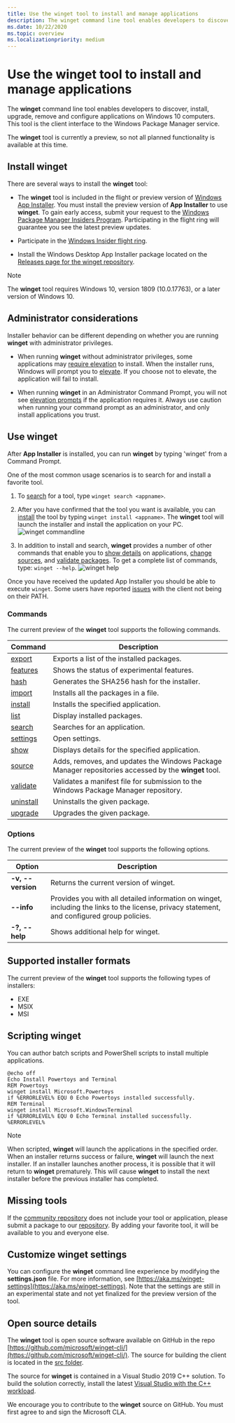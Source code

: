 ```yaml
---
title: Use the winget tool to install and manage applications
description: The winget command line tool enables developers to discover, install, upgrade, remove and configure applications on Windows 10 computers.
ms.date: 10/22/2020
ms.topic: overview
ms.localizationpriority: medium
---
```


# Use the winget tool to install and manage applications

The **winget** command line tool enables developers to discover, install, upgrade, remove and configure applications on Windows 10 computers. This tool is the client interface to the Windows Package Manager service.

The **winget** tool is currently a preview, so not all planned functionality is available at this time.

## Install winget

There are several ways to install the **winget** tool:

* The **winget** tool is included in the flight or preview version of [Windows App Installer](https://www.microsoft.com/p/app-installer/9nblggh4nns1?ocid=9nblggh4nns1_ORSEARCH_Bing&rtc=1&activetab=pivot:overviewtab). You must install the preview version of **App Installer** to use **winget**. To gain early access, submit your request to the [Windows Package Manager Insiders Program](https://aka.ms/AppInstaller_InsiderProgram). Participating in the flight ring will guarantee you see the latest preview updates.

* Participate in the [Windows Insider flight ring](https://insider.windows.com).

* Install the Windows Desktop App Installer package located on the [Releases page for the winget repository](https://github.com/microsoft/winget-cli/releases).

> [!NOTE]
> The **winget** tool requires Windows 10, version 1809 (10.0.17763), or a later version of Windows 10.

## Administrator considerations

Installer behavior can be different depending on whether you are running **winget** with administrator privileges.

* When running **winget** without administrator privileges, some applications may [require elevation](/windows/security/identity-protection/user-account-control/) to install. When the installer runs, Windows will prompt you to [elevate](/windows/security/identity-protection/user-account-control). If you choose not to elevate, the application will fail to install.  

* When running **winget** in an Administrator Command Prompt, you will not see [elevation prompts](/windows/security/identity-protection/user-account-control/how-user-account-control-works) if the application requires it. Always use caution when running your command prompt as an administrator, and only install applications you trust.

## Use winget

After **App Installer** is installed, you can run **winget** by typing 'winget' from a Command Prompt.

One of the most common usage scenarios is to search for and install a favorite tool.

1. To [search](search.md) for a tool, type `winget search <appname>`.
2. After you have confirmed that the tool you want is available, you can [install](install.md) the tool by typing `winget install <appname>`. The **winget** tool will launch the installer and install the application on your PC.
    ![winget commandline](images\install.png)

3. In addition to install and search, **winget** provides a number of other commands that enable you to [show details](show.md) on applications, [change sources](source.md), and [validate packages](validate.md). To get a complete list of commands, type: `winget --help`.
    ![winget help](images\help.png)

Once you have received the updated App Installer you should be able to execute `winget`. Some users have reported [issues](https://github.com/microsoft/winget-cli/issues/210) with the client not being on their PATH.

### Commands

The current preview of the **winget** tool supports the following commands.

| Command | Description |
|---------|-------------|
| [export](export.md) | Exports a list of the installed packages. |
| [features](features.md) | Shows the status of experimental features. |
| [hash](hash.md) | Generates the SHA256 hash for the installer. |
| [import](import.md) | Installs all the packages in a file. |
| [install](install.md) | Installs the specified application. |
| [list](list.md) | Display installed packages. |
| [search](search.md) | Searches for an application. |
| [settings](settings.md) | Open settings. |
| [show](show.md) | Displays details for the specified application. |
| [source](source.md) | Adds, removes, and updates the Windows Package Manager repositories accessed by the **winget** tool. |
| [validate](validate.md) | Validates a manifest file for submission to the Windows Package Manager repository. |
| [uninstall](uninstall.md) | Uninstalls the given package. |
| [upgrade](upgrade.md) |  Upgrades the given package. | 

### Options

The current preview of the **winget** tool supports the following options.

| Option | Description |
|--------------|-------------|
| **-v, --version** | Returns the current version of winget. |
| **--info** |  Provides you with all detailed information on winget, including the links to the license, privacy statement, and configured group policies. |
| **-?, --help** |  Shows additional help for winget. |

## Supported installer formats

The current preview of the **winget** tool supports the following types of installers:

* EXE
* MSIX
* MSI

## Scripting winget

You can author batch scripts and PowerShell scripts to install multiple applications.

``` CMD
@echo off  
Echo Install Powertoys and Terminal  
REM Powertoys  
winget install Microsoft.Powertoys  
if %ERRORLEVEL% EQU 0 Echo Powertoys installed successfully.  
REM Terminal  
winget install Microsoft.WindowsTerminal  
if %ERRORLEVEL% EQU 0 Echo Terminal installed successfully.   %ERRORLEVEL%
```

> [!NOTE]
> When scripted, **winget** will launch the applications in the specified order. When an installer returns success or failure, **winget** will launch the next installer. If an installer launches another process, it is possible that it will return to **winget** prematurely. This will cause **winget** to install the next installer before the previous installer has completed.

## Missing tools

If the [community repository](../package/repository.md) does not include your tool or application, please submit a package to our [repository](https://github.com/microsoft/winget-pkgs). By adding your favorite tool, it will be available to you and everyone else.

## Customize winget settings

You can configure the **winget** command line experience by modifying the **settings.json** file. For more information, see [https://aka.ms/winget-settings](https://aka.ms/winget-settings). Note that the settings are still in an experimental state and not yet finalized for the preview version of the tool.

## Open source details

The **winget** tool is open source software available on GitHub in the repo [https://github.com/microsoft/winget-cli/](https://github.com/microsoft/winget-cli/). The source for building the client is located in the [src folder](https://github.com/microsoft/winget-cli/tree/master/src).

The source for **winget** is contained in a Visual Studio 2019 C++ solution. To build the solution correctly, install the latest [Visual Studio with the C++ workload](https://visualstudio.microsoft.com/downloads/).

We encourage you to contribute to the **winget** source on GitHub. You must first agree to and sign the Microsoft CLA.
